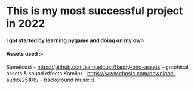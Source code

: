 # This is my most successful project in 2022
#### I got started by learning pygame and doing on my own

#### Assets used :-
Samelcust - https://github.com/samuelcust/flappy-bird-assets - graphical assets & sound effects
Komiku - https://www.chosic.com/download-audio/25106/ - background music :)
